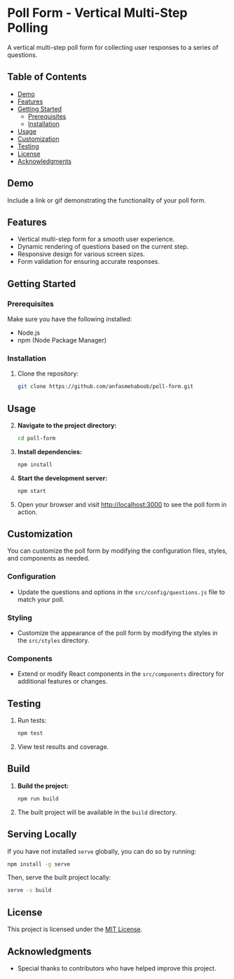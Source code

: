 # Poll Form - Vertical Multi-Step Polling

A vertical multi-step poll form for collecting user responses to a series of questions.

## Table of Contents

- [Demo](#demo)
- [Features](#features)
- [Getting Started](#getting-started)
  - [Prerequisites](#prerequisites)
  - [Installation](#installation)
- [Usage](#usage)
- [Customization](#customization)
- [Testing](#testing)
- [License](#license)
- [Acknowledgments](#acknowledgments)

## Demo

Include a link or gif demonstrating the functionality of your poll form.

## Features

- Vertical multi-step form for a smooth user experience.
- Dynamic rendering of questions based on the current step.
- Responsive design for various screen sizes.
- Form validation for ensuring accurate responses.

## Getting Started

### Prerequisites

Make sure you have the following installed:

- Node.js
- npm (Node Package Manager)

### Installation

1. Clone the repository:

   ```bash
   git clone https://github.com/anfasmehaboob/poll-form.git

## Usage

2. **Navigate to the project directory:**

    ```bash
    cd poll-form
    ```

3. **Install dependencies:**

    ```bash
    npm install
    ```

4. **Start the development server:**

    ```bash
    npm start
    ```

5. Open your browser and visit [http://localhost:3000](http://localhost:3000) to see the poll form in action.

## Customization

You can customize the poll form by modifying the configuration files, styles, and components as needed.

### Configuration

- Update the questions and options in the `src/config/questions.js` file to match your poll.

### Styling

- Customize the appearance of the poll form by modifying the styles in the `src/styles` directory.

### Components

- Extend or modify React components in the `src/components` directory for additional features or changes.

## Testing

1. Run tests:

    ```bash
    npm test
    ```

2. View test results and coverage.


## Build

1. **Build the project:**

    ```bash
    npm run build
    ```

2. The built project will be available in the `build` directory.

## Serving Locally

If you have not installed `serve` globally, you can do so by running:

```bash
npm install -g serve
```
Then, serve the built project locally:

```bash
serve -s build
```

## License

This project is licensed under the [MIT License](LICENSE).

## Acknowledgments

- Special thanks to contributors who have helped improve this project.
